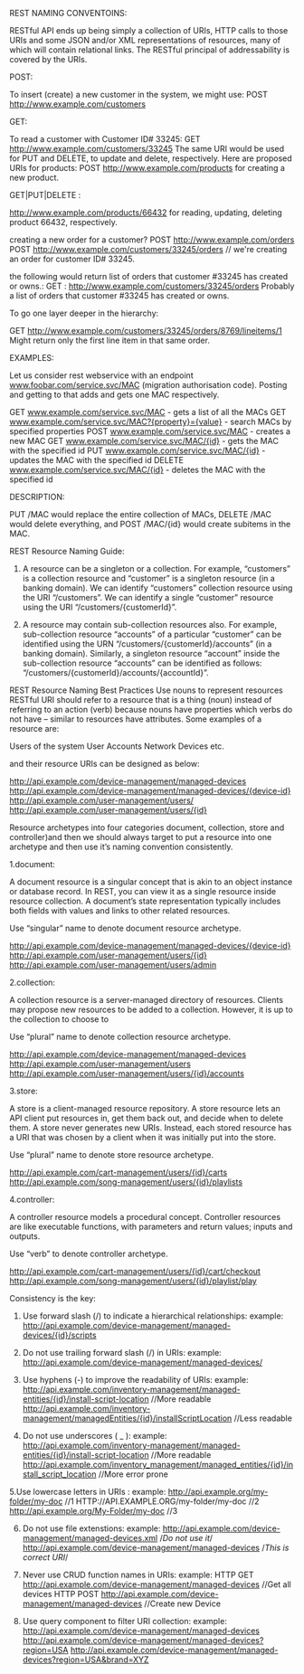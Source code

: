 REST NAMING CONVENTOINS:

RESTful API ends up being simply a collection of URIs, HTTP calls to those URIs and some JSON and/or XML representations of resources, 
many of which will contain relational links. The RESTful principal of addressability is covered by the URIs.

POST:

To insert (create) a new customer in the system, we might use:
POST http://www.example.com/customers

GET:

To read a customer with Customer ID# 33245:
GET http://www.example.com/customers/33245 The same URI would be used for PUT and DELETE, to update and delete, respectively.
Here are proposed URIs for products:
POST http://www.example.com/products for creating a new product.

GET|PUT|DELETE :

http://www.example.com/products/66432
for reading, updating, deleting product 66432, respectively.

creating a new order for a customer? 
POST http://www.example.com/orders 
POST http://www.example.com/customers/33245/orders // we're creating an order for customer ID# 33245.

 the following would  return list of orders that customer #33245 has created or owns.:
GET :
http://www.example.com/customers/33245/orders
Probably a list of orders that customer #33245 has created or owns. 

To go one layer deeper in the hierarchy:

GET http://www.example.com/customers/33245/orders/8769/lineitems/1
Might return only the first line item in that same order.

EXAMPLES:

Let us consider rest webservice with an endpoint www.foobar.com/service.svc/MAC (migration authorisation code). Posting and getting to that adds and gets one MAC respectively.

GET www.example.com/service.svc/MAC - gets a list of all the MACs
GET www.example.com/service.svc/MAC?{property}={value} - search MACs by specified properties
POST www.example.com/service.svc/MAC - creates a new MAC
GET www.example.com/service.svc/MAC/{id} - gets the MAC with the specified id
PUT www.example.com/service.svc/MAC/{id} - updates the MAC with the specified id
DELETE www.example.com/service.svc/MAC/{id} - deletes the MAC with the specified id

DESCRIPTION:

PUT /MAC would replace the entire collection of MACs, DELETE /MAC would delete everything, and POST /MAC/{id} would create subitems in the MAC.

REST Resource Naming Guide:

1. A resource can be a singleton or a collection. For example, “customers” is a collection resource and “customer” is a singleton          resource (in a banking domain). We can identify “customers”
   collection resource using the URI “/customers”. We can identify a single “customer” resource using the URI “/customers/{customerId}”.

2. A resource may contain sub-collection resources also. For example, sub-collection resource “accounts” of a particular “customer” can be identified using the 
   URN “/customers/{customerId}/accounts” (in a banking domain). Similarly, a singleton resource “account” inside the sub-collection        resource “accounts” can be identified as follows: 
   “/customers/{customerId}/accounts/{accountId}”.

REST Resource Naming Best Practices
Use nouns to represent resources
RESTful URI should refer to a resource that is a thing (noun) instead of referring to an action (verb) because nouns have properties which verbs do not have – similar to resources have attributes. Some examples of a resource are:

Users of the system
User Accounts
Network Devices etc.

and their resource URIs can be designed as below:

http://api.example.com/device-management/managed-devices 
http://api.example.com/device-management/managed-devices/{device-id} 
http://api.example.com/user-management/users/
http://api.example.com/user-management/users/{id}


Resource archetypes into four categories document, collection, store and controller)and then we should always target to put a resource into one archetype and then use it’s naming 
convention consistently. 
 
1.document:

A document resource is a singular concept that is akin to an object instance or database record. In REST, you can view it as a single resource inside resource collection. 
A document’s state representation typically includes both fields with values and links to other related resources.

Use “singular” name to denote document resource archetype.

http://api.example.com/device-management/managed-devices/{device-id}
http://api.example.com/user-management/users/{id}
http://api.example.com/user-management/users/admin

2.collection:

A collection resource is a server-managed directory of resources. Clients may propose new resources to be added to a collection. However, it is up to the collection to choose to

Use “plural” name to denote collection resource archetype.

http://api.example.com/device-management/managed-devices
http://api.example.com/user-management/users
http://api.example.com/user-management/users/{id}/accounts

3.store:

A store is a client-managed resource repository. A store resource lets an API client put resources in, get them back out, and decide when to delete them. 
A store never generates new URIs. Instead, each stored resource has a URI that was chosen by a client when it was initially put into the store.

Use “plural” name to denote store resource archetype.

http://api.example.com/cart-management/users/{id}/carts
http://api.example.com/song-management/users/{id}/playlists

4.controller:

A controller resource models a procedural concept. Controller resources are like executable functions, with parameters and return values; inputs and outputs.

Use “verb” to denote controller archetype.

http://api.example.com/cart-management/users/{id}/cart/checkout
http://api.example.com/song-management/users/{id}/playlist/play

Consistency is the key:

1. Use forward slash (/) to indicate a hierarchical relationships:
    example:   http://api.example.com/device-management/managed-devices/{id}/scripts

2. Do not use trailing forward slash (/) in URIs:
    example:  http://api.example.com/device-management/managed-devices/

3. Use hyphens (-) to improve the readability of URIs:
    example:  http://api.example.com/inventory-management/managed-entities/{id}/install-script-location  //More readable
              http://api.example.com/inventory-management/managedEntities/{id}/installScriptLocation  //Less readable

4. Do not use underscores ( _ ):
    example: http://api.example.com/inventory-management/managed-entities/{id}/install-script-location  //More readable
             http://api.example.com/inventory_management/managed_entities/{id}/install_script_location  //More error prone

5.Use lowercase letters in URIs :
   example:  http://api.example.org/my-folder/my-doc  //1
             HTTP://API.EXAMPLE.ORG/my-folder/my-doc  //2
             http://api.example.org/My-Folder/my-doc  //3

6. Do not use file extenstions:
    example: http://api.example.com/device-management/managed-devices.xml  /*Do not use it*/
             http://api.example.com/device-management/managed-devices     /*This is correct URI*/

7. Never use CRUD function names in URIs:
    example: HTTP GET http://api.example.com/device-management/managed-devices  //Get all devices
             HTTP POST http://api.example.com/device-management/managed-devices  //Create new Device

8. Use query component to filter URI collection:
    example: http://api.example.com/device-management/managed-devices
             http://api.example.com/device-management/managed-devices?region=USA
             http://api.example.com/device-management/managed-devices?region=USA&brand=XYZ
